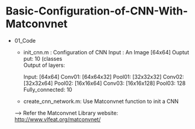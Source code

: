 # Basic-Configuration-of-CNN-With-Matconvnet

- 01_Code
  + init_cnn.m : Configuration of CNN
      Input : An Image [64x64]
      Ouptut put: 10 (classes      
      Output of layers:  
             
      Input:  [64x64]
      Conv01: [64x64x32]
      Pool01: [32x32x32]
      Conv02: [32x32x64]
      Pool02: [16x16x64]
      Conv03: [16x16x128]
      Pool03: 128
      Fully_connected: 10
      
  + create_cnn_network.m: Use Matconvnet function to init a CNN 
  
  --> Refer the Matconvnet Library website: http://www.vlfeat.org/matconvnet/  
